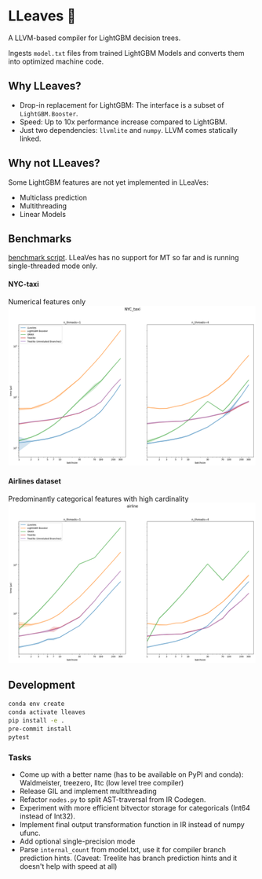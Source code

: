# LLeaves 🐉
A LLVM-based compiler for LightGBM decision trees.

Ingests `model.txt` files from trained LightGBM Models and
converts them into optimized machine code.

## Why LLeaves?
- Drop-in replacement for LightGBM: The interface is a subset of `LightGBM.Booster`.
- Speed: Up to 10x performance increase compared to LightGBM.
- Just two dependencies: `llvmlite` and `numpy`. LLVM comes statically linked.
 
## Why not LLeaves?
Some LightGBM features are not yet implemented in LLeaVes:
- Multiclass prediction
- Multithreading
- Linear Models

## Benchmarks
[benchmark script](benchmarks/benchmark_small_batches.py).
LLeaVes has no support for MT so far and is running single-threaded mode only.
#### NYC-taxi
Numerical features only
![img](benchmarks/NYC_taxi.png)
#### Airlines dataset
Predominantly categorical features with high cardinality
![img](benchmarks/airline.png)

## Development
```bash
conda env create
conda activate lleaves
pip install -e .
pre-commit install
pytest
```

### Tasks
- Come up with a better name (has to be available on PyPI and conda): Waldmeister, treezero, lltc (low level tree compiler)
- Release GIL and implement multithreading
- Refactor `nodes.py` to split AST-traversal from IR Codegen.
- Experiment with more efficient bitvector storage for categoricals (Int64 instead of Int32).
- Implement final output transformation function in IR instead of numpy ufunc.
- Add optional single-precision mode
- Parse `internal_count` from model.txt, use it for compiler branch prediction hints. 
  (Caveat: Treelite has branch prediction hints and it doesn't help with speed at all)

